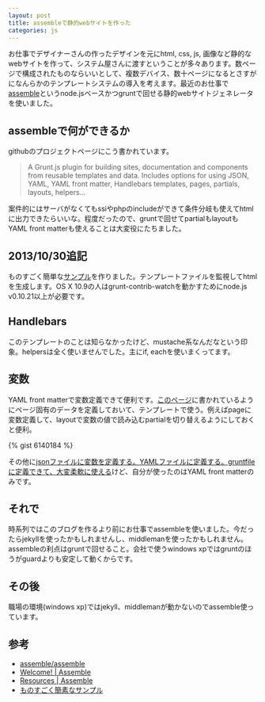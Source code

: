 ```yaml
---
layout: post
title: assembleで静的webサイトを作った
categories: js
---
```

お仕事でデザイナーさんの作ったデザインを元にhtml, css, js, 画像など静的なwebサイトを作って、システム屋さんに渡すということが多々あります。数ページで構成されたものならいいとして、複数デバイス、数十ページになるとさすがになんらかのテンプレートシステムの導入を考えます。最近のお仕事で[assemble](https://github.com/assemble/assemble)というnode.jsベースかつgruntで回せる静的webサイトジェネレータを使いました。

## assembleで何ができるか

githubのプロジェクトページにこう書かれています。

>  A Grunt.js plugin for building sites, documentation and components from reusable templates and data. Includes options for using JSON, YAML, YAML front matter, Handlebars templates, pages, partials, layouts, helpers...

案件的にはサーバがなくてもssiやphpのincludeができて条件分岐も使えてhtmlに出力できたらいいな。程度だったので、gruntで回せてpartialもlayoutもYAML front matterも使えることは大変役にたちました。

## 2013/10/30追記

ものすごく簡単な[サンプル](https://github.com/pipboy3000/assemble-example)を作りました。テンプレートファイルを監視してhtmlを生成します。OS X 10.9の人はgrunt-contrib-watchを動かすためにnode.js v0.10.21以上が必要です。

## Handlebars
このテンプレートのことは知らなかったけど、mustache系なんだなという印象。helpersは全く使いませんでした。主にif, eachを使いまくってます。

## 変数
YAML front matterで変数定義できて便利です。[このページ](http://assemble.io/docs/YAML-front-matter.html)に書かれているようにページ固有のデータを定義しておいて、テンプレートで使う。例えばpageに変数定義して、layoutで変数の値で読み込むpartialを切り替えるようにしておくと便利。

{% gist 6140184 %}

その他に[jsonファイルに変数を定義する。YAMLファイルに定義する。gruntfileに定義できて、大変柔軟に使える](http://assemble.io/docs/Data.html)けど、自分が使ったのはYAML front matterのみです。

## それで
時系列ではこのブログを作るより前にお仕事でassembleを使いました。今だったらjekyllを使ったかもしれませんし、middlemanを使ったかもしれません。assembleの利点はgruntで回せること。会社で使うwindows xpではgruntのほうがguardよりも安定して動くからです。

## その後
職場の環境(windows xp)ではjekyll、middlemanが動かないのでassemble使っています。

## 参考
* [assemble/assemble](https://github.com/assemble/assemble)
* [Welcome! | Assemble](http://assemble.io/docs/)
* [Resources | Assemble](http://assemble.io/docs/Resources.html)
* [ものすごく簡素なサンプル](https://github.com/pipboy3000/assemble-example)



